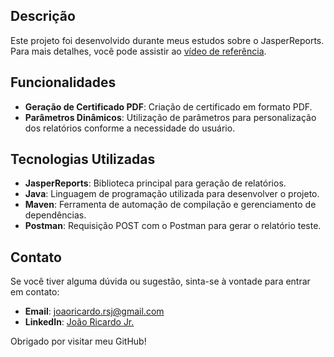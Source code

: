 ## Descrição

Este projeto foi desenvolvido durante meus estudos sobre o JasperReports. Para mais detalhes, você pode assistir ao <a href="https://www.youtube.com/watch?v=fXBNDIe5fCU&t=521s" target="_blank">vídeo de referência</a>.
## Funcionalidades

- **Geração de Certificado PDF**: Criação de certificado em formato PDF.
- **Parâmetros Dinâmicos**: Utilização de parâmetros para personalização dos relatórios conforme a necessidade do usuário.

## Tecnologias Utilizadas

- **JasperReports**: Biblioteca principal para geração de relatórios.
- **Java**: Linguagem de programação utilizada para desenvolver o projeto.
- **Maven**: Ferramenta de automação de compilação e gerenciamento de dependências.
- **Postman**: Requisição POST com o Postman para gerar o relatório teste.

## Contato

Se você tiver alguma dúvida ou sugestão, sinta-se à vontade para entrar em contato:

- **Email**: joaoricardo.rsj@gmail.com
- **LinkedIn**: <a href="https://www.linkedin.com/in/joaaoricardojr/" target="_blank">João Ricardo Jr.</a>

Obrigado por visitar meu GitHub!

